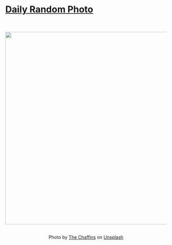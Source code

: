 # [Daily Random Photo](https://www.dailyrandomphoto.com/)

<div align="center">
  <br>
  <br>
  <a href="https://www.dailyrandomphoto.com/p/2025/2025-01-18/"><img src="https://images.unsplash.com/photo-1726333629906-9a52575d4b78?crop=entropy&cs=tinysrgb&fit=max&fm=jpg&ixid=M3w3NzUwOHwwfDF8cmFuZG9tfHx8fHx8fHx8MTczNzE2MDY1NHw&ixlib=rb-4.0.3&q=80&w=1080" width="600px"></a>
  <br>
  <br>
  <p class="has-text-grey">Photo by <a href="https://unsplash.com/@thechaffins?utm_source=Daily%20Random%20Photo&amp;utm_medium=referral" target="_blank" rel="noopener noreferrer">The Chaffins</a> on <a href="https://unsplash.com/photos/a-view-of-a-mountain-covered-in-clouds-Vd_s71-WVcA?utm_source=Daily%20Random%20Photo&amp;utm_medium=referral" target="_blank" rel="noopener noreferrer">Unsplash</a></p>
</div>
